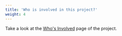 ```yaml
---
title: 'Who is involved in this project?'
weight: 4
---
```


Take a look at the [Who's Involved](https://projects.eclipse.org/projects/iot.packages/who) page of the project.
